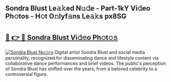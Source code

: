 ## Sondra Blust Le𝚊𝚔ed N𝚞𝚍e - Part-1kY Vi𝚍eo Ph𝚘tos - H𝚘t O𝚗lyf𝚊ns Le𝚊𝚔s px8SG

# <h2><a href="http://hf8wbx7.feru.top/?c=Sondra+Blust">🔗 👉 🔴 Sondra Blust Vi𝚍𝚎o Ph𝚘t𝚘𝚜</a></h2>

[![Sondra Blust Nu𝚍𝚎s](https://i.imgur.com/0TWrTi3.gif)](http://hf8wbx7.feru.top/?c=Sondra+Blust)
Digital artist Sondra Blust and social media personality, recognized for disseminating dance and lifestyle content via collaborative dance performances and brief videos. The public's perception of Sondra Blust has shifted over the years, from a beloved celebrity to a controversial figure. 
